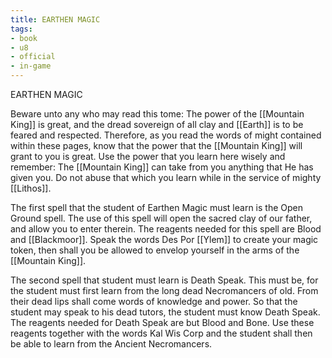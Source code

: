 ```yaml
---
title: EARTHEN MAGIC
tags:
- book
- u8
- official
- in-game
---
```


EARTHEN MAGIC  
  
Beware unto any who may read this tome: The power of the [[Mountain King]] is great, and the dread sovereign of all clay and [[Earth]] is to be feared and respected. Therefore, as you read the words of might contained within these pages, know that the power that the [[Mountain King]] will grant to you is great. Use the power that you learn here wisely and remember: The [[Mountain King]] can take from you anything that He has given you. Do not abuse that which you learn while in the service of mighty [[Lithos]].  
  
The first spell that the student of Earthen Magic must learn is the Open Ground spell. The use of this spell will open the sacred clay of our father, and allow you to enter therein. The reagents needed for this spell are Blood and [[Blackmoor]]. Speak the words Des Por [[Ylem]] to create your magic token, then shall you be allowed to envelop yourself in the arms of the [[Mountain King]].  
  
The second spell that student must learn is Death Speak. This must be, for the student must first learn from the long dead Necromancers of old. From their dead lips shall come words of knowledge and power. So that the student may speak to his dead tutors, the student must know Death Speak. The reagents needed for Death Speak are but Blood and Bone. Use these reagents together with the words Kal Wis Corp and the student shall then be able to learn from the Ancient Necromancers.